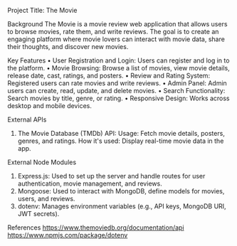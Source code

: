 Project Title:  The Movie

Background
The Movie is a movie review web application that allows users to browse movies, rate them, and write reviews. The goal is to create an engaging platform where movie lovers can interact with movie data, share their thoughts, and discover new movies.

Key Features
•	User Registration and Login: Users can register and log in to the platform.
•	Movie Browsing: Browse a list of movies, view movie details, release date, cast, ratings, and posters.
•	Review and Rating System: Registered users can rate movies and write reviews.
•	Admin Panel: Admin users can create, read, update, and delete movies.
•	Search Functionality: Search movies by title, genre, or rating.
•	Responsive Design: Works across desktop and mobile devices.

External APIs
1. The Movie Database (TMDb) API:
   Usage: Fetch movie details, posters, genres, and ratings.
   How it's used: Display real-time movie data in the app.

External Node Modules

1. Express.js: Used to set up the server and handle routes for user authentication, movie management, and reviews.
2. Mongoose: Used to interact with MongoDB, define models for movies, users, and reviews.
3. dotenv: Manages environment variables (e.g., API keys, MongoDB URI, JWT secrets).


References
https://www.themoviedb.org/documentation/api 
https://www.npmjs.com/package/dotenv
